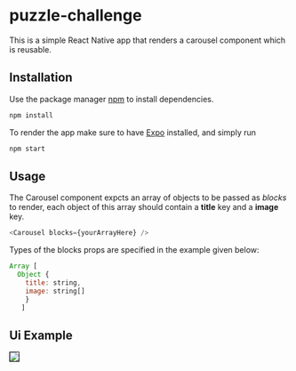 # puzzle-challenge

This is a simple React Native app that renders a carousel component which is reusable.

## Installation

Use the package manager [npm](https://www.npmjs.com) to install dependencies.

```bash
npm install
```

To render the app make sure to have [Expo](http://www.expo.io) installed, and simply run 

```bash
npm start
```

## Usage

The Carousel component expcts an array of objects to be passed as *blocks* to render, each object of this array should contain a **title** key and a **image** key.

```javascript
<Carousel blocks={yourArrayHere} />
```

Types  of the blocks props are specified in the example given below:
```javascript
Array [
  Object {
    title: string,
    image: string[]
    }
   ]
```
## Ui Example
<kbd>
    <img src="https://github.com/Edropem/puzzle-challenge/blob/master/images/CarouselExampleGif.gif?raw=true" style="border: 1px solid black" />
</kbd>
